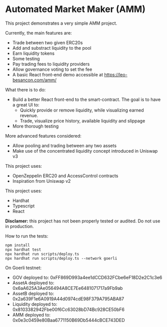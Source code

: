 # Automated Market Maker (AMM)

This project demonstrates a very simple AMM project.

Currently, the main features are:
* Trade between two given ERC20s
* Add and substract liquidity to the pool
* Earn liquidity tokens
* Some testing
* Pay trading fees to liquidity providers
* Allow governance voting to set the fee
* A basic React front-end demo accessible at https://leo-besancon.com/amm/

What there is to do:

* Build a better React front-end to the smart-contract. The goal is to have a great UI to:
    * Quickly provide or remove liquidity, while visualizing earned revenue.
    * Trade, visualize price history, available liquidity and slippage
* More thorough testing

More advanced features considered:
* Allow pooling and trading between any two assets
* Make use of the concentrated liquidity concept introduced in Uniswap v3

This project uses:
* OpenZeppelin ERC20 and AccessControl contracts
* Inspiration from Uniswap v2

This project uses:
* Hardhat
* Typescript
* React

**Disclamer:** this project has not been properly tested or audited. Do not use in production.

How to run the tests:
```
npm install
npx hardhat test
npx hardhat run scripts/deploy.ts
npx hardhat run scripts/deploy.ts --network goerli
```

On Goerli testnet:

* GOV deployed to: 0xFF869D993a4ee1dCCD632FCbe6eF18D2e2C1c3e6
* AssetA deployed to: 0x6aA625A3Ae056494A8CE7Ee6481071717a9Fb9ab
* AssetB deployed to: 0x2a639F1e6A0919A44d0974cdE98F379A795ABA87
* Liquidity deployed to: 0x8103382942Fbe00f6Cc63028bD74Bc928CE50bF6
* AMM deployed to: 0x0e3c0459e80Baa6771150B69Db5444cBCE743DED

